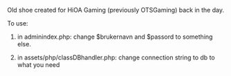 Old shoe created for HiOA Gaming (previously OTSGaming) back in the day.

To use:
1) in adminindex.php: change $brukernavn and $passord to something else.

2) in assets/php/classDBhandler.php: change connection string to db to what you need

